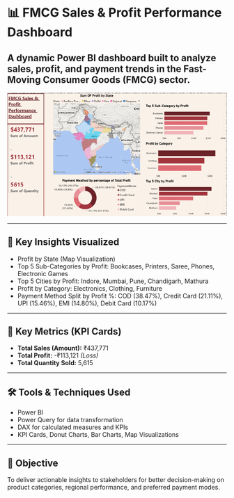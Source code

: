 

# 📊 FMCG Sales & Profit Performance Dashboard

A dynamic Power BI dashboard built to analyze sales, profit, and payment trends in the Fast-Moving Consumer Goods (FMCG) sector.
---

![q](https://github.com/Pranshul-cloud/FMCG-Sales-Profit-Performance-Dashboard/blob/main/FMCG_Sales_Daashboard.png)

---

## 📌 Key Insights Visualized

- Profit by State (Map Visualization)  
- Top 5 Sub-Categories by Profit: Bookcases, Printers, Saree, Phones, Electronic Games  
- Top 5 Cities by Profit: Indore, Mumbai, Pune, Chandigarh, Mathura  
- Profit by Category: Electronics, Clothing, Furniture  
- Payment Method Split by Profit %: COD (38.47%), Credit Card (21.11%), UPI (15.46%), EMI (14.80%), Debit Card (10.17%)

---

## 🔢 Key Metrics (KPI Cards)

- **Total Sales (Amount):** ₹437,771  
- **Total Profit:** -₹113,121 *(Loss)*  
- **Total Quantity Sold:** 5,615

---

## 🛠 Tools & Techniques Used

- Power BI  
- Power Query for data transformation  
- DAX for calculated measures and KPIs  
- KPI Cards, Donut Charts, Bar Charts, Map Visualizations

---

## 🎯 Objective

To deliver actionable insights to stakeholders for better decision-making on product categories, regional performance, and preferred payment modes.
